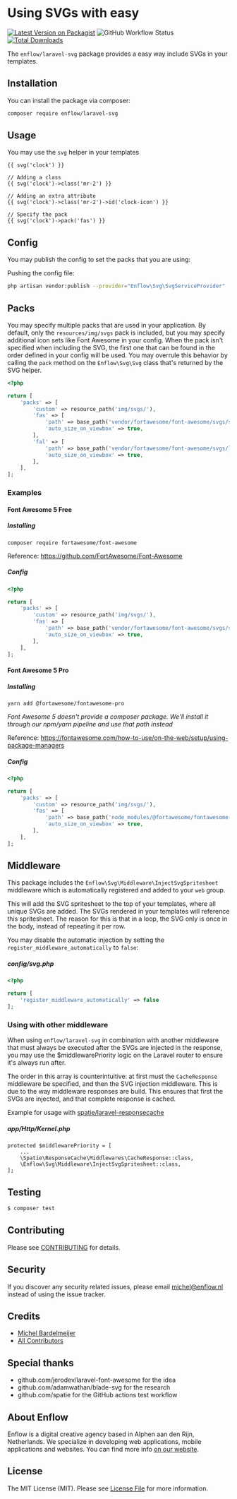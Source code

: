 # Using SVGs with easy

[![Latest Version on Packagist](https://img.shields.io/packagist/v/enflow/laravel-svg.svg?style=flat-square)](https://packagist.org/packages/enflow/laravel-svg)
![GitHub Workflow Status](https://github.com/enflow-nl/laravel-svg/workflows/run-tests/badge.svg)
[![Total Downloads](https://img.shields.io/packagist/dt/enflow/laravel-svg.svg?style=flat-square)](https://packagist.org/packages/enflow/laravel-svg)

The `enflow/laravel-svg` package provides a easy way include SVGs in your templates.

## Installation
You can install the package via composer:

``` bash
composer require enflow/laravel-svg
```

## Usage
You may use the `svg` helper in your templates

```blade
{{ svg('clock') }}

// Adding a class
{{ svg('clock')->class('mr-2') }}

// Adding an extra attribute
{{ svg('clock')->class('mr-2')->id('clock-icon') }}

// Specify the pack
{{ svg('clock')->pack('fas') }}
```

## Config

You may publish the config to set the packs that you are using:

Pushing the config file:
``` bash
php artisan vendor:publish --provider="Enflow\Svg\SvgServiceProvider"
```

## Packs
You may specify multiple packs that are used in your application. By default, only the `resources/img/svgs` pack is included, but you may specify additional icon sets like Font Awesome in your config. When the pack isn't specified when including the SVG, the first one that can be found in the order defined in your config will be used. You may overrule this behavior by calling the `pack` method on the `Enflow\Svg\Svg` class that's returned by the SVG helper.

```php
<?php

return [
    'packs' => [
        'custom' => resource_path('img/svgs/'),
        'fas' => [
            'path' => base_path('vendor/fortawesome/font-awesome/svgs/solid/'),
            'auto_size_on_viewbox' => true,
        ],
        'fal' => [
            'path' => base_path('vendor/fortawesome/font-awesome/svgs/light/'),
            'auto_size_on_viewbox' => true,
        ],
    ],
];
```

### Examples
#### Font Awesome 5 Free

##### Installing
`composer require fortawesome/font-awesome`

Reference: https://github.com/FortAwesome/Font-Awesome

##### Config
```php
<?php

return [
    'packs' => [
        'custom' => resource_path('img/svgs/'),
        'fas' => [
            'path' => base_path('vendor/fortawesome/font-awesome/svgs/solid/'),
            'auto_size_on_viewbox' => true,
        ],
    ],
];
```
#### Font Awesome 5 Pro

##### Installing

`yarn add @fortawesome/fontawesome-pro`

_Font Awesome 5 doesn't provide a composer package. We'll install it through our npm/yarn pipeline and use that path instead_

Reference: https://fontawesome.com/how-to-use/on-the-web/setup/using-package-managers

##### Config
```php
<?php

return [
    'packs' => [
        'custom' => resource_path('img/svgs/'),
        'fas' => [
            'path' => base_path('node_modules/@fortawesome/fontawesome-pro/svgs/solid/'),
            'auto_size_on_viewbox' => true,
        ],
    ],
];
```

## Middleware
This package includes the `Enflow\Svg\Middleware\InjectSvgSpritesheet` middleware which is automatically registered and added to your `web` group. 

This will add the SVG spritesheet to the top of your templates, where all unique SVGs are added. The SVGs rendered in your templates will reference this spritesheet. The reason for this is that in a loop, the SVG only is once in the body, instead of repeating it per row.

You may disable the automatic injection by setting the `register_middleware_automatically` to `false`:

##### config/svg.php
```php
<?php

return [
    'register_middleware_automatically' => false
];
```

### Using with other middleware
When using `enflow/laravel-svg` in combination with another middleware that must always be executed after the SVGs are injected in the response, you may use the $middlewarePriority logic on the Laravel router to ensure it's always run after. 

The order in this array is counterintuitive: at first must the `CacheResponse` middleware be specified, and then the SVG injection middleware. This is due to the way middleware responses are build. This ensures that first the SVGs are injected, and that complete response is cached.

Example for usage with [spatie/laravel-responsecache](https://github.com/spatie/laravel-responsecache)

##### app/Http/Kernel.php
```
protected $middlewarePriority = [
    ...
    \Spatie\ResponseCache\Middlewares\CacheResponse::class,
    \Enflow\Svg\Middleware\InjectSvgSpritesheet::class,
];
``` 

## Testing
``` bash
$ composer test
```

## Contributing
Please see [CONTRIBUTING](CONTRIBUTING.md) for details.

## Security
If you discover any security related issues, please email michel@enflow.nl instead of using the issue tracker.

## Credits
- [Michel Bardelmeijer](https://github.com/mbardelmeijer)
- [All Contributors](../../contributors)

## Special thanks
- github.com/jerodev/laravel-font-awesome for the idea
- github.com/adamwathan/blade-svg for the research
- github.com/spatie for the GitHub actions test workflow

## About Enflow
Enflow is a digital creative agency based in Alphen aan den Rijn, Netherlands. We specialize in developing web applications, mobile applications and websites. You can find more info [on our website](https://enflow.nl/en).

## License
The MIT License (MIT). Please see [License File](LICENSE.md) for more information.
